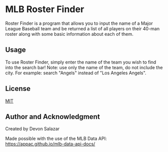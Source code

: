 # MLB Roster Finder

Roster Finder is a program that allows you to input the name of a Major League Baseball team and be returned a list of all players on their 40-man roster along with some basic information about each of them.

## Usage

To use Roster Finder, simply enter the name of the team you wish to find into the search bar! Note: use only the name of the team, do not include the city. For example: search "Angels" instead of "Los Angeles Angels".

## License

[MIT](https://choosealicense.com/licenses/mit/)

## Author and Acknowledgment

Created by Devon Salazar

Made possible with the use of the MLB Data API:
https://appac.github.io/mlb-data-api-docs/